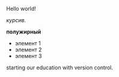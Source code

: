 Hello world!

*курсив.*

**полужирный**

* элемент 1
* элемент 2
* элемент 3


starting our education with version control.